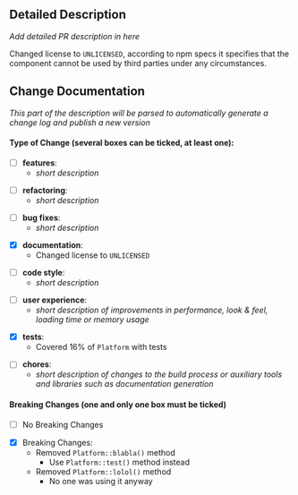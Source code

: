 ## Detailed Description
_Add detailed PR description in here_

Changed license to `UNLICENSED`, according to npm specs it specifies that the component cannot be used by third parties under any circumstances.

## Change Documentation
_This part of the description will be parsed to automatically generate a change log and publish a new version_
#### Type of Change (several boxes can be ticked, at least one):
<!-- features -->
- [ ] **features**:
  - _short description_
<!-- refactoring -->
- [ ] **refactoring**: 
  - _short description_
<!-- bug fixes -->
- [ ] **bug fixes**: 
  - _short description_
<!-- documentation -->
- [x] **documentation**:
  - Changed license to `UNLICENSED`
<!-- code style -->
- [ ] **code style**: 
  - _short description_
<!-- user experience -->
- [ ] **user experience**:
  - _short description of improvements in performance, look & feel, loading time or memory usage_
<!-- tests -->
- [x] **tests**: 
  - Covered 16% of `Platform` with tests
<!-- chores -->
- [ ] **chores**:
  - _short description of changes to the build process or auxiliary tools and libraries such as documentation generation_

#### Breaking Changes (one and only one box must be ticked)
<!-- no breaking changes -->
- [ ] No Breaking Changes
<!-- breaking changes -->
- [x] Breaking Changes:
  - Removed `Platform::blabla()` method
    - Use `Platform::test()` method instead
  - Removed `Platform::lolol()` method
    - No one was using it anyway
